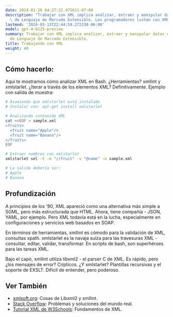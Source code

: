 ```yaml
---
date: 2024-01-26 04:27:22.475611-07:00
description: "Trabajar con XML implica analizar, extraer y manipular datos en el formato\
  \ de Lenguaje de Marcado Extensible. Los programadores luchan con XML ya que es\u2026"
lastmod: '2024-03-13T22:44:59.272230-06:00'
model: gpt-4-0125-preview
summary: Trabajar con XML implica analizar, extraer y manipular datos en el formato
  de Lenguaje de Marcado Extensible.
title: Trabajando con XML
weight: 40
---
```


## Cómo hacerlo:
Aquí te mostramos cómo analizar XML en Bash. ¿Herramientas? xmllint y xmlstarlet. ¿Iterar a través de los elementos XML? Definitivamente. Ejemplo con salida de muestra:

```bash
# Asumiendo que xmlstarlet está instalado
# Instalar con: apt-get install xmlstarlet

# Analizando contenido XML
cat <<EOF > sample.xml
<fruits>
  <fruit name="Apple"/>
  <fruit name="Banana"/>
</fruits>
EOF

# Extraer nombres con xmlstarlet
xmlstarlet sel -t -m "//fruit" -v "@name" -n sample.xml

# La salida debería ser:
# Apple
# Banana
```

## Profundización
A principios de los '90, XML apareció como una alternativa más simple a SGML, pero más estructurada que HTML. Ahora, tiene compañía - JSON, YAML, por ejemplo. Pero XML todavía está en la lucha, especialmente en configuraciones y servicios web basados en SOAP.

En términos de herramientas, xmllint es cómodo para la validación de XML, consultas xpath. xmlstarlet es la navaja suiza para las travesuras XML - consultar, editar, validar, transformar. En scripts de bash, son superhéroes para las tareas XML.

Bajo el capó, xmllint utiliza libxml2 - el parser C de XML. Es rápido, pero ¿los mensajes de error? Crípticos. ¿Y xmlstarlet? Plantillas recursivas y el soporte de EXSLT. Difícil de entender, pero poderoso.

## Ver También
- [xmlsoft.org](http://xmlsoft.org/): Cosas de Libxml2 y xmllint.
- [Stack Overflow](https://stackoverflow.com/questions/tagged/xml+bash): Problemas y soluciones del mundo real.
- [Tutorial XML de W3Schools](https://www.w3schools.com/xml/): Fundamentos de XML.
